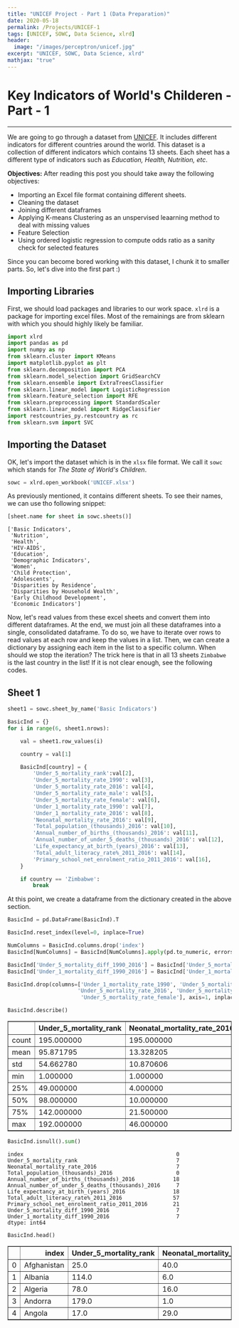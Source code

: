 ```yaml
---
title: "UNICEF Project - Part 1 (Data Preparation)"
date: 2020-05-18
permalink: /Projects/UNICEF-1
tags: [UNICEF, SOWC, Data Science, xlrd]
header:
  image: "/images/perceptron/unicef.jpg"
excerpt: "UNICEF, SOWC, Data Science, xlrd"
mathjax: "true"
---
```


# Key Indicators of World's Childeren - Part - 1

***

We are going to go through a dataset from [UNICEF](https://www.unicef.org/). It includes different indicators for different countries around the world. This dataset is a collection of different indicators which contains 13 sheets. Each sheet has a different type of indicators such as *Education, Health, Nutrition, etc*.

**Objectives:**
After reading this post you should take away the following objectives:
- Importing an Excel file format containing different sheets.
- Cleaning the dataset
- Joining different dataframes
- Applying K-means Clustering as an unspervised leaarning method to deal with missing values
- Feature Selection
- Using ordered logistic regression to compute odds ratio as a sanity check for selected features

Since you can become bored working with this dataset, I chunk it to smaller parts. So, let's dive into the first part :)

## Importing Libraries

First, we should load packages and libraries to our work space. `xlrd` is a package for importing excel files. Most of the remainings are from sklearn with which you should highly likely be familiar.


```python
import xlrd
import pandas as pd
import numpy as np
from sklearn.cluster import KMeans
import matplotlib.pyplot as plt
from sklearn.decomposition import PCA
from sklearn.model_selection import GridSearchCV
from sklearn.ensemble import ExtraTreesClassifier
from sklearn.linear_model import LogisticRegression
from sklearn.feature_selection import RFE
from sklearn.preprocessing import StandardScaler
from sklearn.linear_model import RidgeClassifier
import restcountries_py.restcountry as rc
from sklearn.svm import SVC
```

## Importing the Dataset

OK, let's import the dataset which is in the `xlsx` file format. We call it `sowc` which stands for *The State of World's Children*.


```python
sowc = xlrd.open_workbook('UNICEF.xlsx')
```

As previously mentioned, it contains different sheets. To see their names, we can use tho following snippet:


```python
[sheet.name for sheet in sowc.sheets()]
```




    ['Basic Indicators',
     'Nutrition',
     'Health',
     'HIV-AIDS',
     'Education',
     'Demographic Indicators',
     'Women',
     'Child Protection',
     'Adolescents',
     'Disparities by Residence',
     'Disparities by Household Wealth',
     'Early Childhood Development',
     'Economic Indicators']



Now, let's read values from these excel sheets and convert them into different dataframes. At the end, we must join all these dataframes into a single, consolidated dataframe. To do so, we have to iterate over rows to read values at each row and keep the values in a list. Then, we can create a dictionary by assigning each item in the list to a specific column. When should we stop the iteration? The trick here is that in all 13 sheets `Zimbabwe` is the last country in the list! If it is not clear enough, see the following codes.

## Sheet 1


```python
sheet1 = sowc.sheet_by_name('Basic Indicators')
```


```python
BasicInd = {}
for i in range(6, sheet1.nrows):

    val = sheet1.row_values(i)

    country = val[1]

    BasicInd[country] = {
        'Under_5_mortality_rank':val[2],
        'Under_5_mortality_rate_1990': val[3],
        'Under_5_mortality_rate_2016': val[4],
        'Under_5_mortality_rate_male': val[5],
        'Under_5_mortality_rate_female': val[6],
        'Under_1_mortality_rate_1990': val[7],
        'Under_1_mortality_rate_2016': val[8],
        'Neonatal_mortality_rate_2016': val[9],
        'Total_population_(thousands)_2016': val[10],
        'Annual_number_of_births_(thousands)_2016': val[11],
        'Annual_number_of_under_5_deaths_(thousands)_2016': val[12],
        'Life_expectancy_at_birth_(years)_2016': val[13],
        'Total_adult_literacy_rate%_2011_2016': val[14],
        'Primary_school_net_enrolment_ratio_2011_2016': val[16],
    }

    if country == 'Zimbabwe':
        break
```

At this point, we create a dataframe from the dictionary created in the above section.


```python
BasicInd = pd.DataFrame(BasicInd).T
```


```python
BasicInd.reset_index(level=0, inplace=True)
```


```python
NumColumns = BasicInd.columns.drop('index')
BasicInd[NumColumns] = BasicInd[NumColumns].apply(pd.to_numeric, errors='coerce')
```


```python
BasicInd['Under_5_mortality_diff_1990_2016'] = BasicInd['Under_5_mortality_rate_2016'] -BasicInd['Under_5_mortality_rate_1990']
BasicInd['Under_1_mortality_diff_1990_2016'] = BasicInd['Under_1_mortality_rate_2016'] -BasicInd['Under_1_mortality_rate_1990']
```


```python
BasicInd.drop(columns=['Under_1_mortality_rate_1990', 'Under_5_mortality_rate_1990', 'Under_1_mortality_rate_2016',
                      'Under_5_mortality_rate_2016', 'Under_5_mortality_rate_male',
                       'Under_5_mortality_rate_female'], axis=1, inplace=True)
```


```python
BasicInd.describe()
```




<div>
<style scoped>
    .dataframe tbody tr th:only-of-type {
        vertical-align: middle;
    }

    .dataframe tbody tr th {
        vertical-align: top;
    }

    .dataframe thead th {
        text-align: right;
    }
</style>
<table border="1" class="dataframe">
  <thead>
    <tr style="text-align: right;">
      <th></th>
      <th>Under_5_mortality_rank</th>
      <th>Neonatal_mortality_rate_2016</th>
      <th>Total_population_(thousands)_2016</th>
      <th>Annual_number_of_births_(thousands)_2016</th>
      <th>Annual_number_of_under_5_deaths_(thousands)_2016</th>
      <th>Life_expectancy_at_birth_(years)_2016</th>
      <th>Total_adult_literacy_rate%_2011_2016</th>
      <th>Primary_school_net_enrolment_ratio_2011_2016</th>
      <th>Under_5_mortality_diff_1990_2016</th>
      <th>Under_1_mortality_diff_1990_2016</th>
    </tr>
  </thead>
  <tbody>
    <tr>
      <td>count</td>
      <td>195.000000</td>
      <td>195.000000</td>
      <td>2.020000e+02</td>
      <td>184.00000</td>
      <td>195.000000</td>
      <td>184.000000</td>
      <td>145.000000</td>
      <td>181.000000</td>
      <td>195.000000</td>
      <td>195.000000</td>
    </tr>
    <tr>
      <td>mean</td>
      <td>95.871795</td>
      <td>13.328205</td>
      <td>3.676863e+04</td>
      <td>763.37919</td>
      <td>28.907692</td>
      <td>71.614109</td>
      <td>80.243046</td>
      <td>89.125296</td>
      <td>-41.702564</td>
      <td>-26.323077</td>
    </tr>
    <tr>
      <td>std</td>
      <td>54.662780</td>
      <td>10.870606</td>
      <td>1.402573e+05</td>
      <td>2392.39872</td>
      <td>102.653565</td>
      <td>7.784424</td>
      <td>21.659742</td>
      <td>12.389407</td>
      <td>44.653578</td>
      <td>24.380642</td>
    </tr>
    <tr>
      <td>min</td>
      <td>1.000000</td>
      <td>1.000000</td>
      <td>8.010000e-01</td>
      <td>1.56100</td>
      <td>0.000000</td>
      <td>51.835000</td>
      <td>15.456700</td>
      <td>30.938330</td>
      <td>-238.000000</td>
      <td>-121.000000</td>
    </tr>
    <tr>
      <td>25%</td>
      <td>49.000000</td>
      <td>4.000000</td>
      <td>1.320106e+03</td>
      <td>47.21075</td>
      <td>0.000000</td>
      <td>66.440000</td>
      <td>69.425390</td>
      <td>86.854780</td>
      <td>-62.000000</td>
      <td>-38.500000</td>
    </tr>
    <tr>
      <td>50%</td>
      <td>98.000000</td>
      <td>10.000000</td>
      <td>7.501282e+03</td>
      <td>164.27200</td>
      <td>2.000000</td>
      <td>73.335000</td>
      <td>91.181360</td>
      <td>93.313070</td>
      <td>-24.000000</td>
      <td>-19.000000</td>
    </tr>
    <tr>
      <td>75%</td>
      <td>142.000000</td>
      <td>21.500000</td>
      <td>2.525010e+04</td>
      <td>632.96350</td>
      <td>18.000000</td>
      <td>77.050750</td>
      <td>97.128750</td>
      <td>96.419100</td>
      <td>-9.000000</td>
      <td>-8.000000</td>
    </tr>
    <tr>
      <td>max</td>
      <td>192.000000</td>
      <td>46.000000</td>
      <td>1.403500e+06</td>
      <td>25243.76900</td>
      <td>1081.000000</td>
      <td>83.764000</td>
      <td>100.000000</td>
      <td>99.950010</td>
      <td>17.000000</td>
      <td>17.000000</td>
    </tr>
  </tbody>
</table>
</div>




```python
BasicInd.isnull().sum()
```




    index                                                0
    Under_5_mortality_rank                               7
    Neonatal_mortality_rate_2016                         7
    Total_population_(thousands)_2016                    0
    Annual_number_of_births_(thousands)_2016            18
    Annual_number_of_under_5_deaths_(thousands)_2016     7
    Life_expectancy_at_birth_(years)_2016               18
    Total_adult_literacy_rate%_2011_2016                57
    Primary_school_net_enrolment_ratio_2011_2016        21
    Under_5_mortality_diff_1990_2016                     7
    Under_1_mortality_diff_1990_2016                     7
    dtype: int64




```python
BasicInd.head()
```




<div>
<style scoped>
    .dataframe tbody tr th:only-of-type {
        vertical-align: middle;
    }

    .dataframe tbody tr th {
        vertical-align: top;
    }

    .dataframe thead th {
        text-align: right;
    }
</style>
<table border="1" class="dataframe">
  <thead>
    <tr style="text-align: right;">
      <th></th>
      <th>index</th>
      <th>Under_5_mortality_rank</th>
      <th>Neonatal_mortality_rate_2016</th>
      <th>Total_population_(thousands)_2016</th>
      <th>Annual_number_of_births_(thousands)_2016</th>
      <th>Annual_number_of_under_5_deaths_(thousands)_2016</th>
      <th>Life_expectancy_at_birth_(years)_2016</th>
      <th>Total_adult_literacy_rate%_2011_2016</th>
      <th>Primary_school_net_enrolment_ratio_2011_2016</th>
      <th>Under_5_mortality_diff_1990_2016</th>
      <th>Under_1_mortality_diff_1990_2016</th>
    </tr>
  </thead>
  <tbody>
    <tr>
      <td>0</td>
      <td>Afghanistan</td>
      <td>25.0</td>
      <td>40.0</td>
      <td>34656.032</td>
      <td>1142.962</td>
      <td>80.0</td>
      <td>63.673</td>
      <td>31.74112</td>
      <td>NaN</td>
      <td>-107.0</td>
      <td>-67.0</td>
    </tr>
    <tr>
      <td>1</td>
      <td>Albania</td>
      <td>114.0</td>
      <td>6.0</td>
      <td>2926.348</td>
      <td>34.750</td>
      <td>0.0</td>
      <td>78.345</td>
      <td>97.24697</td>
      <td>95.51731</td>
      <td>-26.0</td>
      <td>-23.0</td>
    </tr>
    <tr>
      <td>2</td>
      <td>Algeria</td>
      <td>78.0</td>
      <td>16.0</td>
      <td>40606.052</td>
      <td>949.277</td>
      <td>24.0</td>
      <td>76.078</td>
      <td>75.13605</td>
      <td>97.06215</td>
      <td>-24.0</td>
      <td>-19.0</td>
    </tr>
    <tr>
      <td>3</td>
      <td>Andorra</td>
      <td>179.0</td>
      <td>1.0</td>
      <td>77.281</td>
      <td>NaN</td>
      <td>0.0</td>
      <td>NaN</td>
      <td>100.00000</td>
      <td>NaN</td>
      <td>-6.0</td>
      <td>-5.0</td>
    </tr>
    <tr>
      <td>4</td>
      <td>Angola</td>
      <td>17.0</td>
      <td>29.0</td>
      <td>28813.463</td>
      <td>1180.970</td>
      <td>96.0</td>
      <td>61.547</td>
      <td>66.03011</td>
      <td>84.01231</td>
      <td>-138.0</td>
      <td>-76.0</td>
    </tr>
  </tbody>
</table>
</div>
